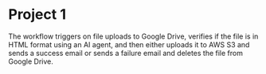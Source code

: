 # Project 1

The workflow triggers on file uploads to Google Drive, verifies if the file is in HTML format using an AI agent, and then either uploads it to AWS S3 and sends a success email or sends a failure email and deletes the file from Google Drive.

